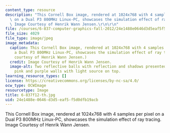 ```yaml
---
content_type: resource
description: "This Cornell Box image, rendered at 1024x768 with 4 samples per pixel\
  \ on a Dual P3 800MHz Linux-PC, showcases the simulation effect of ray tracing.\
  \ Image Courtesy of Henrik Wann Jensen.\r\n\r\n"
file: /courses/6-837-computer-graphics-fall-2012/24e1488e0646d3d5eaf5f5d0dfb19acb_6-837f12-th.jpg
file_size: 4029
file_type: image/jpeg
image_metadata:
  caption: This Cornell Box image, rendered at 1024x768 with 4 samples per pixel on
    a Dual P3 800MHz Linux-PC, showcases the simulation effect of ray tracing. (Image
    courtesy of Henrik Wann Jensen.)
  credit: Image Courtesy of Henrik Wann Jensen.
  image-alt: Two reflective balls with reflection and shadows presented in a box of
    pink and purple walls with light source on top.
learning_resource_types: []
license: https://creativecommons.org/licenses/by-nc-sa/4.0/
ocw_type: OCWImage
resourcetype: Image
title: 6-837f12-th.jpg
uid: 24e1488e-0646-d3d5-eaf5-f5d0dfb19acb
---
```

This Cornell Box image, rendered at 1024x768 with 4 samples per pixel on a Dual P3 800MHz Linux-PC, showcases the simulation effect of ray tracing. Image Courtesy of Henrik Wann Jensen.

